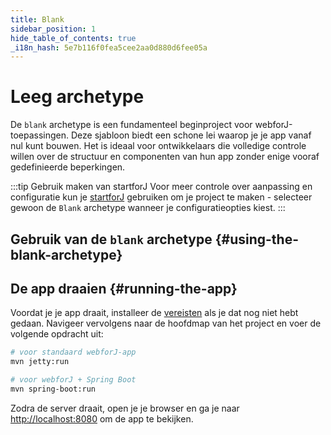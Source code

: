 ```yaml
---
title: Blank
sidebar_position: 1
hide_table_of_contents: true
_i18n_hash: 5e7b116f0fea5cee2aa0d880d6fee05a
---
```

<Head>
  <style>{`
  .container {
    max-width: 65em !important;
  }
  `}</style>
</Head>

# Leeg archetype

De `blank` archetype is een fundamenteel beginproject voor webforJ-toepassingen. Deze sjabloon biedt een schone lei waarop je je app vanaf nul kunt bouwen. Het is ideaal voor ontwikkelaars die volledige controle willen over de structuur en componenten van hun app zonder enige vooraf gedefinieerde beperkingen.

:::tip Gebruik maken van startforJ
Voor meer controle over aanpassing en configuratie kun je [startforJ](https://docs.webforj.com/startforj/) gebruiken om je project te maken - selecteer gewoon de `Blank` archetype wanneer je configuratieopties kiest.
:::

## Gebruik van de `blank` archetype {#using-the-blank-archetype}

<ComponentArchetype
project="blank"
/>

## De app draaien {#running-the-app}

Voordat je je app draait, installeer de [vereisten](../../introduction/prerequisites) als je dat nog niet hebt gedaan.
Navigeer vervolgens naar de hoofdmap van het project en voer de volgende opdracht uit:

```bash
# voor standaard webforJ-app
mvn jetty:run

# voor webforJ + Spring Boot
mvn spring-boot:run
```

Zodra de server draait, open je je browser en ga je naar [http://localhost:8080](http://localhost:8080) om de app te bekijken.
